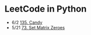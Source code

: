 
# LeetCode in Python

- 6/2 [135. Candy](https://leetcode.com/problems/candy/)
- 5/21 [73. Set Matrix Zeroes](https://leetcode.com/problems/set-matrix-zeroes)
